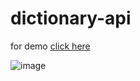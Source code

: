 # dictionary-api

for demo [click here](https://dictionary-api-task.netlify.app/)

![image](https://user-images.githubusercontent.com/77113035/139594502-0bedeb85-f02e-4bcd-9ce8-bd0bc61299c0.png)
